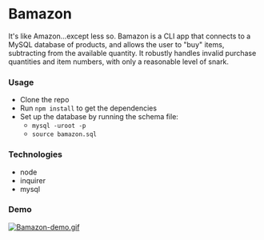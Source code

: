 # Bamazon

It's like Amazon...except less so. Bamazon is a CLI app that connects to a MySQL database of products, and allows the user to "buy" items, subtracting from the available quantity. It robustly handles invalid purchase quantities and item numbers, with only a reasonable level of snark.

### Usage
* Clone the repo
* Run `npm install` to get the dependencies
* Set up the database by running the schema file:
  * `mysql -uroot -p`
  * `source bamazon.sql`

### Technologies
* node
* inquirer
* mysql

### Demo

[![Bamazon-demo.gif](https://s2.gifyu.com/images/Bamazon-demo.gif)](https://gifyu.com/image/3Yqg)

